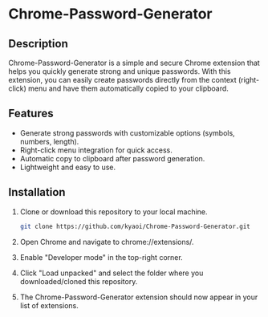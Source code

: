 # Chrome-Password-Generator

## Description

Chrome-Password-Generator is a simple and secure Chrome extension that helps you quickly generate strong and unique passwords. With this extension, you can easily create passwords directly from the context (right-click) menu and have them automatically copied to your clipboard.

## Features

- Generate strong passwords with customizable options (symbols, numbers, length).
- Right-click menu integration for quick access.
- Automatic copy to clipboard after password generation.
- Lightweight and easy to use.

## Installation

1. Clone or download this repository to your local machine.

   ```bash
   git clone https://github.com/kyaoi/Chrome-Password-Generator.git
   ```

2. Open Chrome and navigate to chrome://extensions/.

3. Enable "Developer mode" in the top-right corner.

4. Click "Load unpacked" and select the folder where you downloaded/cloned this repository.

5. The Chrome-Password-Generator extension should now appear in your list of extensions.
